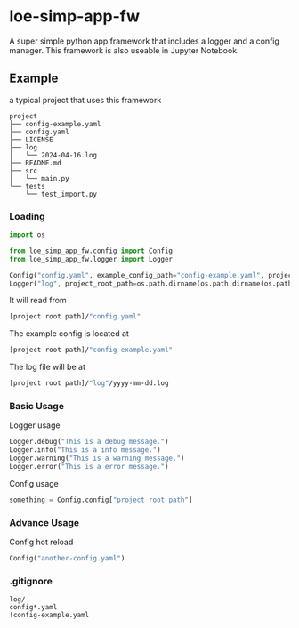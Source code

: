 # loe-simp-app-fw

A super simple python app framework that includes a logger and a config manager. This framework is also useable in Jupyter Notebook.

## Example

a typical project that uses this framework

```
project
├── config-example.yaml
├── config.yaml
├── LICENSE
├── log
│   └── 2024-04-16.log
├── README.md
├── src
│   └── main.py
└── tests
    └── test_import.py
```

### Loading

```python
import os

from loe_simp_app_fw.config import Config
from loe_simp_app_fw.logger import Logger

Config("config.yaml", example_config_path="config-example.yaml", project_root_path=os.path.dirname(os.path.dirname(os.path.realpath(__file__))))
Logger("log", project_root_path=os.path.dirname(os.path.dirname(os.path.realpath(__file__))))
```

It will read from 

```bash
[project root path]/"config.yaml"
```

The example config is located at

```bash
[project root path]/"config-example.yaml"
```

The log file will be at

```bash
[project root path]/"log"/yyyy-mm-dd.log
```
### Basic Usage

Logger usage

```python
Logger.debug("This is a debug message.")
Logger.info("This is a info message.")
Logger.warning("This is a warning message.")
Logger.error("This is a error message.")
```

Config usage

```python
something = Config.config["project root path"]
```

### Advance Usage

Config hot reload

```python
Config("another-config.yaml")
```

### .gitignore

```.gitignore
log/
config*.yaml
!config-example.yaml
```
